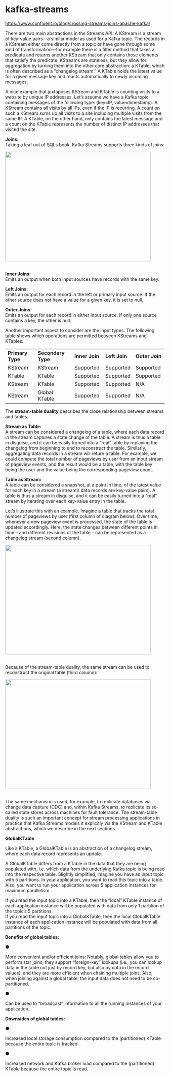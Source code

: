 # kafka-streams

https://www.confluent.io/blog/crossing-streams-joins-apache-kafka/

There are two main abstractions in the Streams API: A KStream is a stream of key-value pairs—a similar model as used for a Kafka topic. The records in a KStream either come directly from a topic or have gone through some kind of transformation—for example there is a filter method that takes a predicate and returns another KStream that only contains those elements that satisfy the predicate. KStreams are stateless, but they allow for aggregation by turning them into the other core abstraction: a KTable, which is often described as a “changelog stream.” A KTable holds the latest value for a given message key and reacts automatically to newly incoming messages.

A nice example that juxtaposes KStream and KTable is counting visits to a website by unique IP addresses. Let’s assume we have a Kafka topic containing messages of the following type: (key=IP, value=timestamp). A KStream contains all visits by all IPs, even if the IP is recurring. A count on such a KStream sums up all visits to a site including multiple visits from the same IP. A KTable, on the other hand, only contains the latest message and a count on the KTable represents the number of distinct IP addresses that visited the site.

<b>Joins:</b><br>
Taking a leaf out of SQLs book, Kafka Streams supports three kinds of joins:<br>

<img src="https://cdn.confluent.io/wp-content/uploads/inner-left-outer.jpg" width="460" height="345"> <br><br>

<b>Inner Joins:</b><br> Emits an output when both input sources have records with the same key.

<b>Left Joins:</b><br> Emits an output for each record in the left or primary input source. If the other source does not have a value for a given key, it is set to null.

<b>Outer Joins:</b><br> Emits an output for each record in either input source. If only one source contains a key, the other is null.

Another important aspect to consider are the input types. The following table shows which operations are permitted between KStreams and KTables:<br>

<table>
<tr>
<td style="width: 115px;"><b>Primary Type &nbsp; &nbsp;&nbsp;</b></td>
<td style="width: 139px;"><b>Secondary Type&nbsp;</b></td>
<td style="width: 89px;"><b>Inner Join</b></td>
<td style="width: 78px;"><b>Left Join</b></td>
<td style="width: 96px;"><b>Outer Join</b></td>
</tr>
<tr>
<td style="width: 115px;"><span style="font-weight: 400;">KStream</span></td>
<td style="width: 139px;"><span style="font-weight: 400;">KStream</span></td>
<td style="width: 89px;"><span style="font-weight: 400;">Supported</span></td>
<td style="width: 78px;"><span style="font-weight: 400;">Supported</span></td>
<td style="width: 96px;"><span style="font-weight: 400;">Supported</span></td>
</tr>
<tr>
<td style="width: 115px;"><span style="font-weight: 400;">KTable</span></td>
<td style="width: 139px;"><span style="font-weight: 400;">KTable</span></td>
<td style="width: 89px;"><span style="font-weight: 400;">Supported</span></td>
<td style="width: 78px;"><span style="font-weight: 400;">Supported</span></td>
<td style="width: 96px;"><span style="font-weight: 400;">Supported</span></td>
</tr>
<tr>
<td style="width: 115px;"><span style="font-weight: 400;">KStream</span></td>
<td style="width: 139px;"><span style="font-weight: 400;">KTable</span></td>
<td style="width: 89px;"><span style="font-weight: 400;">Supported</span></td>
<td style="width: 78px;"><span style="font-weight: 400;">Supported</span></td>
<td style="width: 96px;"><span style="font-weight: 400;">N/A</span></td>
</tr>
<tr>
<td style="width: 115px;"><span style="font-weight: 400;">KStream</span></td>
<td style="width: 139px;"><span style="font-weight: 400;">Global KTable</span></td>
<td style="width: 89px;"><span style="font-weight: 400;">Supported</span></td>
<td style="width: 78px;"><span style="font-weight: 400;">Supported</span></td>
<td style="width: 96px;"><span style="font-weight: 400;">N/A</span></td>
</tr>
</table>

The <b>stream-table duality</b> describes the close relationship between streams and tables.<br>

<b>Stream as Table:</b><br> A stream can be considered a changelog of a table, where each data record in the stream captures a state change of the table. A stream is thus a table in disguise, and it can be easily turned into a “real” table by replaying the changelog from beginning to end to reconstruct the table. Similarly, aggregating data records in a stream will return a table. For example, we could compute the total number of pageviews by user from an input stream of pageview events, and the result would be a table, with the table key being the user and the value being the corresponding pageview count.<br>

<b>Table as Stream:</b><br> A table can be considered a snapshot, at a point in time, of the latest value for each key in a stream (a stream’s data records are key-value pairs). A table is thus a stream in disguise, and it can be easily turned into a “real” stream by iterating over each key-value entry in the table.<br>

Let’s illustrate this with an example. Imagine a table that tracks the total number of pageviews by user (first column of diagram below). Over time, whenever a new pageview event is processed, the state of the table is updated accordingly. Here, the state changes between different points in time – and different revisions of the table – can be represented as a changelog stream (second column).<br>

<img src="https://docs.confluent.io/platform/current/_images/streams-table-duality-02.jpg" width="460" height="345"> <br><br>


Because of the stream-table duality, the same stream can be used to reconstruct the original table (third column):<br>

<img src="https://docs.confluent.io/platform/current/_images/streams-table-duality-03.jpg" width="460" height="345"><br><br>

The same mechanism is used, for example, to replicate databases via change data capture (CDC) and, within Kafka Streams, to replicate its so-called state stores across machines for fault tolerance. The stream-table duality is such an important concept for stream processing applications in practice that Kafka Streams models it explicitly via the KStream and KTable abstractions, which we describe in the next sections.<br>


<b>GlobalKTable</b><br>

Like a KTable, a GlobalKTable is an abstraction of a changelog stream, where each data record represents an update.<br>

A GlobalKTable differs from a KTable in the data that they are being populated with, i.e. which data from the underlying Kafka topic is being read into the respective table. Slightly simplified, imagine you have an input topic with 5 partitions. In your application, you want to read this topic into a table. Also, you want to run your application across 5 application instances for maximum parallelism.<br>

If you read the input topic into a KTable, then the “local” KTable instance of each application instance will be populated with data from only 1 partition of the topic’s 5 partitions.<br>
If you read the input topic into a GlobalKTable, then the local GlobalKTable instance of each application instance will be populated with data from all partitions of the topic.<br>

<b>Benefits of global tables:</b><br>

<p>&#9679;</p>More convenient and/or efficient joins: Notably, global tables allow you to perform star joins, they support “foreign-key” lookups (i.e., you can lookup data in the table not just by record key, but also by data in the record values), and they are more efficient when chaining multiple joins. Also, when joining against a global table, the input data does not need to be co-partitioned.<br>
<p>&#9679;</p>Can be used to “broadcast” information to all the running instances of your application.<br>

<b>Downsides of global tables:</b><br>

<p>&#9679;</p> Increased local storage consumption compared to the (partitioned) KTable because the entire topic is tracked.
<p>&#9679;</p> Increased network and Kafka broker load compared to the (partitioned) KTable because the entire topic is read.



